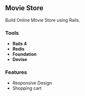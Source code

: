 ## Movie Store

Build Online Movie Store using Rails.

### Tools
- **Rails 4**
- **Redis**
- **Foundation**
- **Devise**

### Features
- Responsive Design
- Shopping cart
